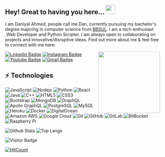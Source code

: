 ## Hey! Great to having you here... <img src="https://raw.githubusercontent.com/aemmadi/aemmadi/master/wave.gif" width="30px">

I am Daniyal Ahmed, people call me Dan, currently pursuing my bachelor's degree majoring in computer science from [BBSUL](https://BBSUL.edu.pk/). I am a tech enthusiast ,Web Developer and Python Scripter. I am always open to collaborating on projects and innovative/disruptive ideas. Find out more about me & feel free to connect with me here:

<img align='right' src='https://user-images.githubusercontent.com/5713670/87202985-820dcb80-c2b6-11ea-9f56-7ec461c497c3.gif' width='200"'>

[![Linkedin Badge](https://img.shields.io/badge/-whodanyalahmed-blue?style=flat-square&logo=Linkedin&logoColor=white&link=https://www.linkedin.com/in/whodanyalahmed/)](https://www.linkedin.com/in/whodanyalhmed/)
[![Instagram Badge](https://img.shields.io/badge/-whodanyalahmed-purple?style=flat-square&logo=instagram&logoColor=white&link=https://instagram.com/whodanyalahmed/)](https://instagram.com/whodanyalahmed)
[![Youtube Badge](https://img.shields.io/badge/-whodanyalahmed-darkred?style=flat-square&logo=youtube&logoColor=white&link=https://www.youtube.com/c/koolkanna)](https://www.youtube.com/channel/UCAP2ECfCJ-PZ4MwusaT6MhQ)
[![Gmail Badge](https://img.shields.io/badge/-daniahmedkhatri@gmail.com-c14438?style=flat-square&logo=Gmail&logoColor=white&link=mailto:daniahmedkhatri@gmail.com)](mailto:daniahmedkhatru@gmail.com)

## ⚡ Technologies

![JavaScript](https://img.shields.io/badge/-JavaScript-black?style=flat-square&logo=javascript)
![Nodejs](https://img.shields.io/badge/-Nodejs-black?style=flat-square&logo=Node.js)
![Python](https://img.shields.io/badge/-Python-black?style=flat-square&logo=Python)
![React](https://img.shields.io/badge/-React-black?style=flat-square&logo=react)
![Java](https://img.shields.io/badge/-java-E34A86?style=flat-square&logo=java)
![C++](https://img.shields.io/badge/-C++-00599C?style=flat-square&logo=c)
![HTML5](https://img.shields.io/badge/-HTML5-E34F26?style=flat-square&logo=html5&logoColor=white)
![CSS3](https://img.shields.io/badge/-CSS3-1572B6?style=flat-square&logo=css3)
![Bootstrap](https://img.shields.io/badge/-Bootstrap-563D7C?style=flat-square&logo=bootstrap)
![MongoDB](https://img.shields.io/badge/-MongoDB-black?style=flat-square&logo=mongodb)
![GraphQL](https://img.shields.io/badge/-GraphQL-E10098?style=flat-square&logo=graphql)
![Apollo GraphQL](https://img.shields.io/badge/-Apollo%20GraphQL-311C87?style=flat-square&logo=apollo-graphql)
![PostgreSQL](https://img.shields.io/badge/-PostgreSQL-336791?style=flat-square&logo=postgresql)
![MySQL](https://img.shields.io/badge/-MySQL-black?style=flat-square&logo=mysql)
![Heroku](https://img.shields.io/badge/-Heroku-430098?style=flat-square&logo=heroku)
![Docker](https://img.shields.io/badge/-Docker-black?style=flat-square&logo=docker)
![DigitalOcean](https://img.shields.io/badge/-Digital%20Ocean-darkblue?style=flat-square&logo=digitalocean)
![Amazon AWS](https://img.shields.io/badge/Amazon%20AWS-232F3E?style=flat-square&logo=amazon-aws)
![Google Cloud](https://img.shields.io/badge/Google%20Cloud-black?style=flat-square&logo=google-cloud)
![Git](https://img.shields.io/badge/-Git-black?style=flat-square&logo=git)
![GitHub](https://img.shields.io/badge/-GitHub-181717?style=flat-square&logo=github)
![GitLab](https://img.shields.io/badge/-GitLab-FCA121?style=flat-square&logo=gitlab)
![BitBucket](https://img.shields.io/badge/-BitBucket-darkblue?style=flat-square&logo=bitbucket)
![Raspberry Pi](https://img.shields.io/badge/-Raspberry%20Pi-C51A4A?style=flat-square&logo=Raspberry-Pi)

![Github Stats](https://github-readme-stats.vercel.app/api?username=whodanyalahmed&count_private=true&show_icons=true&include_all_commits=true)
![Top Langs](https://github-readme-stats.vercel.app/api/top-langs/?username=whodanyalahmed&hide=TeX&layout=compact)

![Visitor Badge](https://visitor-badge.laobi.icu/badge?page_id=whodanyalahmed.whodanyalahmed)

[![HitCount](http://hits.dwyl.com/whodanyalahmed/ukashasohail.svg)](http://hits.dwyl.com/whodanyalahmed/whodanyalahmed)
